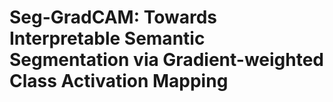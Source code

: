 # Seg-GradCAM: Towards Interpretable Semantic Segmentation via Gradient-weighted Class Activation Mapping

